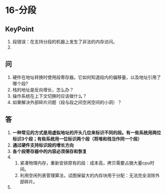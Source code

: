 # 16-分段
## KeyPoint
1. 段错误：在支持分段的机器上发生了非法的内存访问。
2. 
## 问
1. 硬件在地址转换时使用段寄存器。它如何知道段内的偏移量，以及地址引用了哪个段?  
2. 栈的地址是反向增长，怎么办？  
3. 操作系统在上下文切换时应该做什么？  
4. 如果解决外部碎片问题（段与段之间空闲空间的小洞）？
## 答
1. **一种常见的方式是用虚拟地址的开头几位来标识不同的段。有一些系统用两位标识3个段；有些系统用一位标识两个段（将堆和栈当作同一个段）**
2. **通过硬件支持标识段的增长方向**
3. **各个段寄存器中的内容必须保存和恢复**
4. 
    1. 紧凑物理内存，重新安排原有的段：成本高，拷贝需要占据大量cpu时间。
    2. 利用空闲列表管理算法，试图保留大的内存块用于分配：无法完全消除外部碎片。
5. 